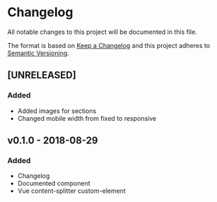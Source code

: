 # Changelog
All notable changes to this project will be documented in this file.

The format is based on [Keep a Changelog](http://keepachangelog.com/en/1.0.0/)
and this project adheres to [Semantic Versioning](http://semver.org/spec/v2.0.0.html).

<!--
## [UNRELEASED]
### Added
### Changed
### Deprecated
### Removed
### Fixed
### Security
-->

## [UNRELEASED]

### Added
- Added images for sections
- Changed mobile width from fixed to responsive




## v0.1.0 - 2018-08-29

### Added
- Changelog
- Documented component
- Vue content-splitter custom-element